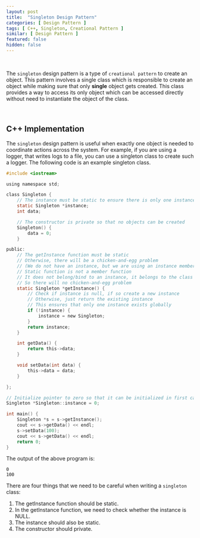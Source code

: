 ```yaml
---
layout: post
title:  "Singleton Design Pattern"
categories: [ Design Pattern ]
tags: [ C++, Singleton, Creational Pattern ]
similar: [ Design Pattern ]
featured: false
hidden: false
---
```


<br />

The `singleton` design pattern is a type of `creational pattern` to create an object. This pattern involves a single class which is responsible to create an object while making sure that only **single** object gets created. This class provides a way to access its only object which can be accessed directly without need to instantiate the object of the class.


<br />

## C++ Implementation

The `singleton` design pattern is useful when exactly one object is needed to coordinate actions across the system. For example, if you are using a logger, that writes logs to a file, you can use a singleton class to create such a logger. The following code is an example singleton class.

```c
#include <iostream>

using namespace std;

class Singleton {
    // The instance must be static to ensure there is only one instance globally
    static Singleton *instance;
    int data;

    // The constructor is private so that no objects can be created
    Singleton() {
        data = 0;
    }

public:
    // The getInstance function must be static
    // Otherwise, there will be a chicken-and-egg problem
    // (We do not have an instance, but we are using an instance member function to get an instance.)
    // Static function is not a member function
    // It does not belong/bind to an instance, it belongs to the class
    // So there will no chicken-and-egg problem
    static Singleton *getInstance() {
        // Check if instance is null, if so create a new instance
        // Otherwise, just return the existing instance
        // This ensures that only one instance exists globally
        if (!instance) {
            instance = new Singleton;
        }
        return instance;
    }

    int getData() {
        return this->data;
    }

    void setData(int data) {
        this->data = data;
    }

};

// Initialize pointer to zero so that it can be initialized in first call to getInstance
Singleton *Singleton::instance = 0;

int main() {
    Singleton *s = s->getInstance();
    cout << s->getData() << endl;
    s->setData(100);
    cout << s->getData() << endl;
    return 0;
}
```

The output of the above program is:
```
0
100
```

There are four things that we need to be careful when writing a `singleton` class:
1. The getInstance function should be static.
2. In the getInstance function, we need to check whether the instance is NULL.
3. The instance should also be static.
4. The constructor should private.





